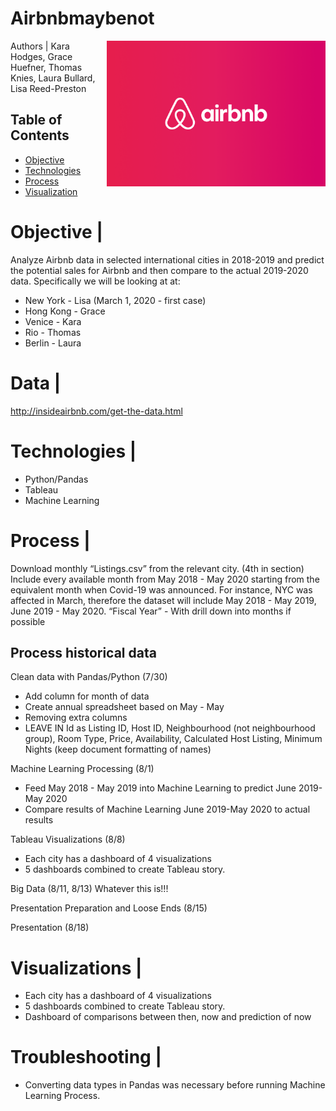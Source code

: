 # Airbnbmaybenot
<img src="images/Airbnb_Lockup_Over_Gradient.png" width=350px align=right>
Authors | Kara Hodges, Grace Huefner, Thomas Knies, Laura Bullard, Lisa Reed-Preston

## Table of Contents
* [Objective](#Objective)
* [Technologies](#Technologies)
* [Process](#Process)
* [Visualization](#Visualization)

# Objective | 
Analyze Airbnb data in selected international cities in 2018-2019 and predict the potential sales for Airbnb and then compare to the actual 2019-2020 data.  Specifically we will be looking at at:
* New York - Lisa  (March 1, 2020 - first case)
* Hong Kong - Grace
* Venice - Kara
* Rio - Thomas
* Berlin - Laura

# Data | 
http://insideairbnb.com/get-the-data.html

# Technologies |
* Python/Pandas
* Tableau
* Machine Learning

# Process |
Download monthly “Listings.csv” from the relevant city. (4th in section) Include every available month from May 2018 - May 2020 starting from the equivalent month when Covid-19 was announced.  For instance, NYC was affected in March, therefore the dataset will include May 2018 - May 2019, June 2019 - May 2020. “Fiscal Year” - With drill down into months if possible

## Process historical data
Clean data with Pandas/Python (7/30)
* Add column for month of data
* Create annual spreadsheet based on May - May
* Removing extra columns
* LEAVE IN Id as Listing ID, Host ID, Neighbourhood (not neighbourhood group), Room Type, Price, Availability, Calculated Host Listing, Minimum Nights (keep document formatting of names)

Machine Learning Processing (8/1)
* Feed May 2018 - May 2019 into Machine Learning to predict June 2019-May 2020
* Compare results of Machine Learning June 2019-May 2020 to actual results

Tableau Visualizations (8/8)
* Each city has a dashboard of 4 visualizations
* 5 dashboards combined to create Tableau story.

Big Data (8/11, 8/13)
Whatever this is!!!

Presentation Preparation and Loose Ends (8/15)

Presentation (8/18)


# Visualizations |

* Each city has a dashboard of 4 visualizations
* 5 dashboards combined to create Tableau story.
* Dashboard of comparisons between then, now and prediction of now

# Troubleshooting |
* Converting data types in Pandas was necessary before running Machine Learning Process.

